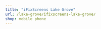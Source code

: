 ```yaml
---
title: "iFixScreens Lake Grove"
url: /lake-grove/ifixscreens-lake-grove/
shop: mobile phone
---
```

